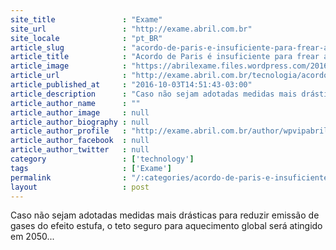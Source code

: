```yaml
---
site_title               : "Exame"
site_url                 : "http://exame.abril.com.br"
site_locale              : "pt_BR"
article_slug             : "acordo-de-paris-e-insuficiente-para-frear-aquecimento-global"
article_title            : "Acordo de Paris é insuficiente para frear aquecimento global"
article_image            : "https://abrilexame.files.wordpress.com/2016/10/size_960_16_9_emissoes460x345.jpg?quality=70&strip=all&w=960"
article_url              : "http://exame.abril.com.br/tecnologia/acordo-de-paris-e-insuficiente-para-frear-aquecimento-global/"
article_published_at     : "2016-10-03T14:51:43-03:00"
article_description      : "Caso não sejam adotadas medidas mais drásticas para reduzir emissão de gases do efeito estufa, o teto seguro para aquecimento global será atingido em 2050..."
article_author_name      : ""
article_author_image     : null
article_author_biography : null
article_author_profile   : "http://exame.abril.com.br/author/wpvipabril/"
article_author_facebook  : null
article_author_twitter   : null
category                 : ['technology']
tags                     : ['Exame']
permalink                : "/:categories/acordo-de-paris-e-insuficiente-para-frear-aquecimento-global/"
layout                   : post
---
```


Caso não sejam adotadas medidas mais drásticas para reduzir emissão de gases do efeito estufa, o teto seguro para aquecimento global será atingido em 2050...
